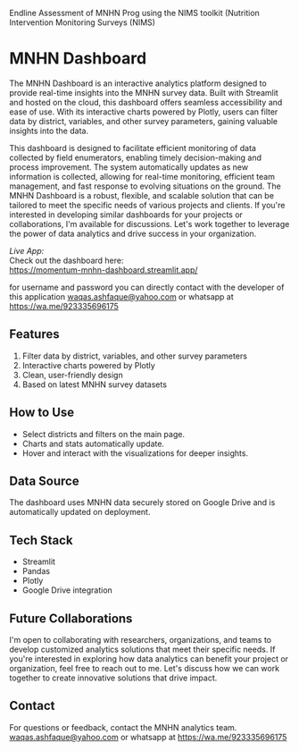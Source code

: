 Endline Assessment of MNHN Prog using the NIMS toolkit (Nutrition Intervention Monitoring Surveys (NIMS)

# MNHN Dashboard

The MNHN Dashboard is an interactive analytics platform designed to provide real-time insights into the MNHN survey data. Built with Streamlit and hosted on the cloud, this dashboard offers seamless accessibility and ease of use. With its interactive charts powered by Plotly, users can filter data by district, variables, and other survey parameters, gaining valuable insights into the data.

This dashboard is designed to facilitate efficient monitoring of data collected by field enumerators, enabling timely decision-making and process improvement. The system automatically updates as new information is collected, allowing for real-time monitoring, efficient team management, and fast response to evolving situations on the ground.
The MNHN Dashboard is a robust, flexible, and scalable solution that can be tailored to meet the specific needs of various projects and clients. If you're interested in developing similar dashboards for your projects or collaborations, I'm available for discussions. Let's work together to leverage the power of data analytics and drive success in your organization.


*Live App:*  
Check out the dashboard here:  
https://momentum-mnhn-dashboard.streamlit.app/

for username and password you can directly contact with the developer of this application
waqas.ashfaque@yahoo.com or 
whatsapp at https://wa.me/923335696175

## Features  
1. Filter data by district, variables, and other survey parameters  
2. Interactive charts powered by Plotly  
3. Clean, user-friendly design  
4. Based on latest MNHN survey datasets

## How to Use  
- Select districts and filters on the main page.
- Charts and stats automatically update.
- Hover and interact with the visualizations for deeper insights.

## Data Source  
The dashboard uses MNHN data securely stored on Google Drive and is automatically updated on deployment.

## Tech Stack  
- Streamlit  
- Pandas  
- Plotly  
- Google Drive integration

## Future Collaborations

I'm open to collaborating with researchers, organizations, and teams to develop customized analytics solutions that meet their specific needs. If you're interested in exploring how data analytics can benefit your project or organization, feel free to reach out to me. Let's discuss how we can work together to create innovative solutions that drive impact.

## Contact  
For questions or feedback, contact the MNHN analytics team.
waqas.ashfaque@yahoo.com or 
whatsapp at https://wa.me/923335696175
